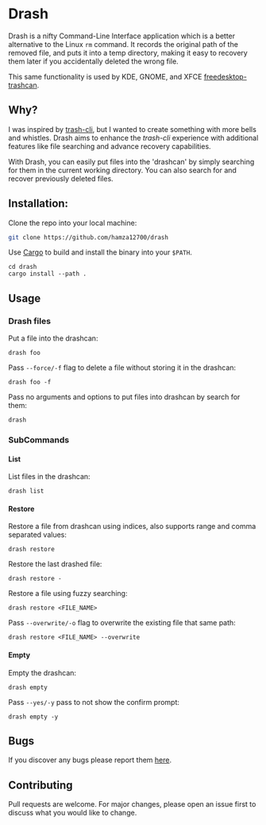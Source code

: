# Drash

Drash is a nifty Command-Line Interface application which is a better
alternative to the Linux `rm` command. It records the original path of the
removed file, and puts it into a temp directory, making it easy to recovery
them later if you accidentally deleted the wrong file.

This same functionality is used by KDE, GNOME, and XFCE [freedesktop-trashcan](https://www.freedesktop.org/wiki/Specifications/trash-spec/).

## Why?

I was inspired by [trash-cli](https://github.com/andreafrancia/trash-cli), but
I wanted to create something with more bells
and whistles. Drash aims to enhance the *trash-cli* experience with additional
features like file searching and advance recovery capabilities.

With Drash, you can easily put files into the 'drashcan' by simply searching
for them in the current working directory. You can also search for and recover
previously deleted files.

## Installation:

Clone the repo into your local machine:
```bash
git clone https://github.com/hamza12700/drash
```

Use [Cargo](https://doc.rust-lang.org/cargo/) to build and install the binary into your `$PATH`.
```bsah
cd drash
cargo install --path .
```

## Usage

### Drash files

Put a file into the drashcan:
```
drash foo
```

Pass `--force/-f` flag to delete a file without storing it in the drashcan:
```
drash foo -f
```

Pass no arguments and options to put files into drashcan by search for them:
```
drash
```

### SubCommands

#### List

List files in the drashcan:
```
drash list
```

#### Restore

Restore a file from drashcan using indices, also supports range and comma separated values:
```
drash restore
```

Restore the last drashed file:
```
drash restore -
```

Restore a file using fuzzy searching:
```
drash restore <FILE_NAME>
```

Pass `--overwrite/-o` flag to overwrite the existing file that same path:
```
drash restore <FILE_NAME> --overwrite
```

#### Empty

Empty the drashcan:
```
drash empty
```

Pass `--yes/-y` pass to not show the confirm prompt:
```
drash empty -y
```

## Bugs

If you discover any bugs please report them [here](https://github.com/Hamza12700/drash/issues/).

## Contributing

Pull requests are welcome. For major changes, please open an issue first to discuss what you would like to change.
